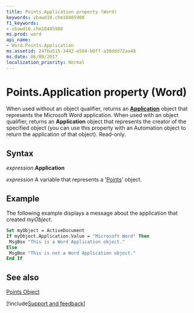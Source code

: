 ```yaml
---
title: Points.Application property (Word)
keywords: vbawd10.chm10485908
f1_keywords:
- vbawd10.chm10485908
ms.prod: word
api_name:
- Word.Points.Application
ms.assetid: 247ba515-3442-e584-b0ff-a30ddd72aa48
ms.date: 06/08/2017
localization_priority: Normal
---
```



# Points.Application property (Word)

When used without an object qualifier, returns an  **[Application](Word.Application.md)** object that represents the Microsoft Word application. When used with an object qualifier, returns an **Application** object that represents the creator of the specified object (you can use this property with an Automation object to return the application of that object). Read-only.


## Syntax

_expression_.**Application**

_expression_ A variable that represents a '[Points](Word.Points.md)' object.


## Example

The following example displays a message about the application that created _myObject_.


```vb
Set myObject = ActiveDocument 
If myObject.Application.Value = "Microsoft Word" Then 
 MsgBox "This is a Word Application object." 
Else 
 MsgBox "This is not a Word Application object." 
End If
```


## See also


[Points Object](Word.Points.md)

[!include[Support and feedback](~/includes/feedback-boilerplate.md)]